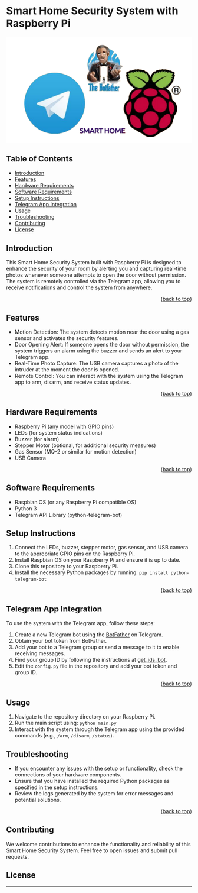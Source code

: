 # Smart Home Security System with Raspberry Pi

![Smart Home Security System](images/Image.PNG) <!-- Replace "your_image.jpg" with an image of your project setup -->

## Table of Contents
- [Introduction](#introduction)
- [Features](#features)
- [Hardware Requirements](#hardware-requirements)
- [Software Requirements](#software-requirements)
- [Setup Instructions](#setup-instructions)
- [Telegram App Integration](#telegram-app-integration)
- [Usage](#usage)
- [Troubleshooting](#troubleshooting)
- [Contributing](#contributing)
- [License](#license)

## Introduction
This Smart Home Security System built with Raspberry Pi is designed to enhance the security of your room by alerting you and capturing real-time photos whenever someone attempts to open the door without permission. The system is remotely controlled via the Telegram app, allowing you to receive notifications and control the system from anywhere.
<p align="right">(<a href="#readme-top">back to top</a>)</p>

## Features
- Motion Detection: The system detects motion near the door using a gas sensor and activates the security features.
- Door Opening Alert: If someone opens the door without permission, the system triggers an alarm using the buzzer and sends an alert to your Telegram app.
- Real-Time Photo Capture: The USB camera captures a photo of the intruder at the moment the door is opened.
- Remote Control: You can interact with the system using the Telegram app to arm, disarm, and receive status updates.

<p align="right">(<a href="#readme-top">back to top</a>)</p>

## Hardware Requirements
- Raspberry Pi (any model with GPIO pins)
- LEDs (for system status indications)
- Buzzer (for alarm)
- Stepper Motor (optional, for additional security measures)
- Gas Sensor (MQ-2 or similar for motion detection)
- USB Camera
<p align="right">(<a href="#readme-top">back to top</a>)</p>

## Software Requirements
- Raspbian OS (or any Raspberry Pi compatible OS)
- Python 3
- Telegram API Library (python-telegram-bot)

## Setup Instructions
1. Connect the LEDs, buzzer, stepper motor, gas sensor, and USB camera to the appropriate GPIO pins on the Raspberry Pi.
2. Install Raspbian OS on your Raspberry Pi and ensure it is up to date.
3. Clone this repository to your Raspberry Pi.
4. Install the necessary Python packages by running: `pip install python-telegram-bot`

<p align="right">(<a href="#readme-top">back to top</a>)</p>

## Telegram App Integration
To use the system with the Telegram app, follow these steps:
1. Create a new Telegram bot using the [BotFather](https://core.telegram.org/bots#botfather) on Telegram.
2. Obtain your bot token from BotFather.
3. Add your bot to a Telegram group or send a message to it to enable receiving messages.
4. Find your group ID by following the instructions at [get\_ids\_bot](https://core.telegram.org/bots#botfather).
5. Edit the `config.py` file in the repository and add your bot token and group ID.

<p align="right">(<a href="#readme-top">back to top</a>)</p>

## Usage
1. Navigate to the repository directory on your Raspberry Pi.
2. Run the main script using: `python main.py`
3. Interact with the system through the Telegram app using the provided commands (e.g., `/arm`, `/disarm`, `/status`).

## Troubleshooting
- If you encounter any issues with the setup or functionality, check the connections of your hardware components.
- Ensure that you have installed the required Python packages as specified in the setup instructions.
- Review the logs generated by the system for error messages and potential solutions.

<p align="right">(<a href="#readme-top">back to top</a>)</p>

## Contributing
We welcome contributions to enhance the functionality and reliability of this Smart Home Security System. Feel free to open issues and submit pull requests.

## License


---
